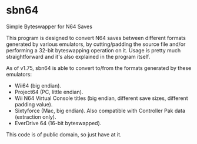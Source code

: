 # sbn64
Simple Byteswapper for N64 Saves

This program is designed to convert N64 saves between different formats generated by various emulators, by cutting/padding the source file and/or performing a 32-bit byteswapping operation on it. Usage is pretty much straightforward and it's also explained in the program itself.

As of v1.75, sbn64 is able to convert to/from the formats generated by these emulators:

* Wii64 (big endian).
* Project64 (PC, little endian).
* Wii N64 Virtual Console titles (big endian, different save sizes, different padding value).
* Sixtyforce (Mac, big endian). Also compatible with Controller Pak data (extraction only).
* EverDrive 64 (16-bit byteswapped).

This code is of public domain, so just have at it.
